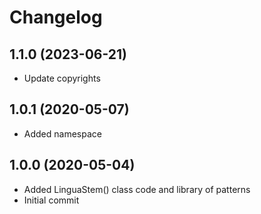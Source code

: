 Changelog
=========

## 1.1.0 (2023-06-21)
 * Update copyrights

## 1.0.1 (2020-05-07)
 * Added namespace
 
## 1.0.0 (2020-05-04)
 * Added LinguaStem() class code and library  of patterns
 * Initial commit